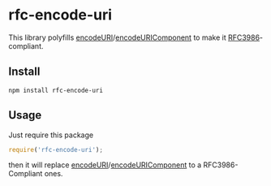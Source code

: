 rfc-encode-uri
==============

This library polyfills [encodeURI]/[encodeURIComponent] to make it
[RFC3986]-compliant.

Install
-------
```shell
npm install rfc-encode-uri
```

Usage
-----
Just require this package
```javascript
require('rfc-encode-uri');
```
then it will replace [encodeURI]/[encodeURIComponent] to a RFC3986-Compliant
ones.



[encodeURIComponent]: https://developer.mozilla.org/en-US/docs/Web/JavaScript/Reference/Global_Objects/encodeURIComponent
[encodeURI]: https://developer.mozilla.org/en-US/docs/Web/JavaScript/Reference/Global_Objects/encodeURI
[RFC3986]: https://tools.ietf.org/html/rfc3986#page-12
